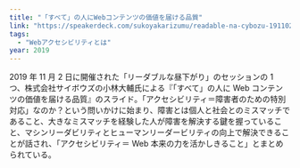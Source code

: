 ```yaml
---
title: "「すべて」の人にWebコンテンツの価値を届ける品質"
link: "https://speakerdeck.com/sukoyakarizumu/readable-na-cybozu-191102"
tags:
  - "Webアクセシビリティとは"
year: 2019
---
```


2019 年 11 月 2 日に開催された「リーダブルな昼下がり」のセッションの 1 つ、株式会社サイボウズの小林大輔氏による『「すべて」の人に Web コンテンツの価値を届ける品質』のスライド。「アクセシビリティ＝障害者のための特別対応」なのか？という問いかけに始まり、障害とは個人と社会とのミスマッチであること、大きなミスマッチを経験した人が障害を解決する鍵を握っていること、マシンリーダビリティとヒューマンリーダービリティの向上で解決できることが話され、「アクセシビリティ＝ Web 本来の力を活かしきること」とまとめられている。
